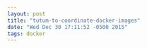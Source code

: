 ```yaml
---
layout: post
title: "tutum-to-coordinate-docker-images"
date: "Wed Dec 30 17:11:52 -0500 2015"
tags: docker
---
```



